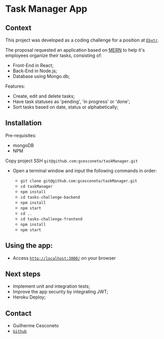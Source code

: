 # Task Manager App

## Context


This project was developed as a coding challenge for a position at [`Ebytr`](www.betrybe.com).

The proposal requested an application based on [MERN](https://www.mongodb.com/mern-stack) to help it's employees organize their tasks, consisting of:

- Front-End in React;
- Back-End in Node.js;
- Database using Mongo.db;

Features:

- Create, edit and delete tasks;
- Have task statuses as 'pending', 'in progress' or 'done';
- Sort tasks based on date, status or alphabetically;



## Installation

Pre-requisites: 
- mongoDB
- NPM

Copy project SSH `git@github.com:gcesconeto/taskManager.git`

* Open a terminal window and input the following commands in order:

  * `git clone git@github.com:gcesconeto/taskManager.git`
  * `cd taskManager`
  * `npm install`
  * `cd tasks-challenge-backend`
  * `npm install`
  * `npm start`
  * `cd ..`
  * `cd tasks-challenge-frontend`
  * `npm install`
  * `npm start`



## Using the app:

* Access [`http://localhost:3000/`](http://localhost:3000/) on your browser



## Next steps

* Implement unit and integration tests;
* Improve the app security by integrating JWT;
* Heroku Deploy;


## Contact

* Guilherme Cesconeto
* [`Github`](https://github.com/gcesconeto)
